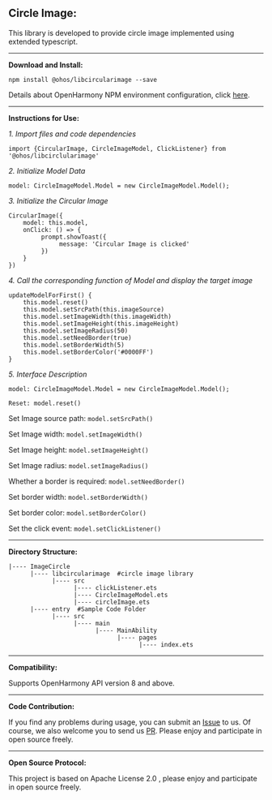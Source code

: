## Circle Image:

This library is developed to provide circle image implemented using extended typescript.

<hr/>

**Download and Install:**

`npm install @ohos/libcircularimage --save`

Details about OpenHarmony NPM environment configuration, click [here](https://gitee.com/openharmony-tpc/docs/blob/master/OpenHarmony_npm_usage.md).

<hr/>

**Instructions for Use:**

*1. Import files and code dependencies*

`import {CircularImage, CircleImageModel, ClickListener} from '@ohos/libcirclularimage'`

*2. Initialize Model Data*

`model: CircleImageModel.Model = new CircleImageModel.Model();`

*3. Initialize the Circular Image*

```
CircularImage({
    model: this.model,
    onClick: () => {
         prompt.showToast({
              message: 'Circular Image is clicked'
         })
    }
})
```

*4. Call the corresponding function of Model and display the target image*

```
updateModelForFirst() {
    this.model.reset()
    this.model.setSrcPath(this.imageSource)
    this.model.setImageWidth(this.imageWidth)
    this.model.setImageHeight(this.imageHeight)
    this.model.setImageRadius(50)
    this.model.setNeedBorder(true)
    this.model.setBorderWidth(5)
    this.model.setBorderColor('#0000FF')
}
```

*5. Interface Description*

```
model: CircleImageModel.Model = new CircleImageModel.Model();

Reset: model.reset()
```

Set Image source path:  `model.setSrcPath()`

Set Image width: `model.setImageWidth()`

Set Image height: `model.setImageHeight()`

Set Image radius: `model.setImageRadius()`

Whether a border is required: `model.setNeedBorder()`

Set border width: `model.setBorderWidth()`

Set border color: `model.setBorderColor()`

Set the click event: `model.setClickListener()`

<hr/>

**Directory Structure:**

```
|---- ImageCircle
      |---- libcircularimage  #circle image library
            |---- src
                  |---- clickListener.ets
                  |---- CircleImageModel.ets
                  |---- circleImage.ets
      |---- entry  #Sample Code Folder
            |---- src
                  |---- main
                        |---- MainAbility
                              |---- pages 
                                    |---- index.ets  
```
<hr/>

**Compatibility:**

Supports OpenHarmony API version 8 and above.

<hr/>

**Code Contribution:**

If you find any problems during usage, you can submit an [Issue](https://github.com/Applib-OpenHarmony/CircleImage/issues) to us. Of course, we also welcome you to send us [PR](https://github.com/Applib-OpenHarmony/CircleImage/pulls). Please enjoy and participate in open source freely.

<hr/>

**Open Source Protocol:**

This project is based on Apache License 2.0 , please enjoy and participate in open source freely.
